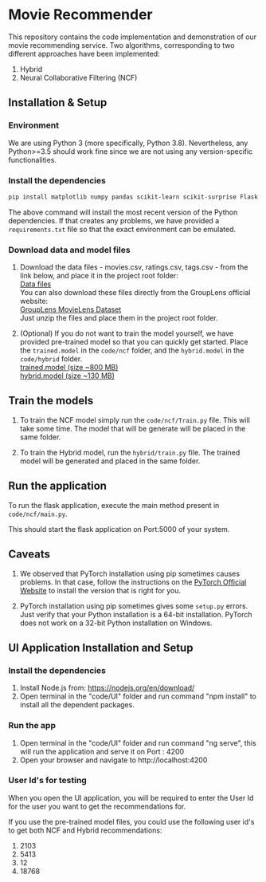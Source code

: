 # Movie Recommender

This repository contains the code implementation and demonstration of our movie recommending service. Two algorithms,
corresponding to two different approaches have been implemented:  
1) Hybrid  
2) Neural Collaborative Filtering (NCF)

## Installation & Setup

### Environment

We are using Python 3 (more specifically, Python 3.8). Nevertheless, any Python>=3.5 should work fine since we are not
using any version-specific functionalities.

### Install the dependencies

```bash
pip install matplotlib numpy pandas scikit-learn scikit-surprise Flask flask-restful flask-cors torch torchvision pytorch-lightning
```

The above command will install the most recent version of the Python dependencies. If that creates any problems, we have
provided a `requirements.txt` file so that the exact environment can be emulated.

### Download data and model files

1) Download the data files - movies.csv, ratings.csv, tags.csv - from the link below, and place it in the project root
   folder:  
   [Data files](https://drive.google.com/drive/folders/1rg6QNPmEz1cIvhiSyNRUmFbtcKOr0CxW)  
   You can also download these files directly from the GroupLens official website:  
   [GroupLens MovieLens Dataset](https://grouplens.org/datasets/movielens/25m/)  
   Just unzip the files and place them in the project root folder.
   
2) (Optional) If you do not want to train the model yourself, we have provided pre-trained model so that you can quickly
   get started. Place the `trained.model` in the `code/ncf` folder, and the `hybrid.model` in the `code/hybrid`
   folder.  
   [trained.model (size ~800 MB)](https://drive.google.com/file/d/1k-Wgvwbo4qydm8YFha2KOc_r7FvsGgl7/view?usp=sharing)  
   [hybrid.model (size ~130 MB)](https://drive.google.com/file/d/19ZfMdmH9bQlblxn-yRUoho9kgSwK4LdE/view?usp=sharing)
   
## Train the models

1) To train the NCF model simply run the `code/ncf/Train.py` file. This will take some time. The model that will be
generate will be placed in the same folder.
   
2) To train the Hybrid model, run the `hybrid/train.py` file. The trained model will be generated and placed in the
same folder.
   
## Run the application

To run the flask application, execute the main method present in `code/ncf/main.py`.

This should start the flask application on Port:5000 of your system. 

## Caveats

1) We observed that PyTorch installation using pip sometimes causes problems. In that case, follow the instructions on
the [PyTorch Official Website](https://pytorch.org/) to install the version that is right for you.
   
2) PyTorch installation using pip sometimes gives some `setup.py` errors. Just verify that your Python installation is
a 64-bit installation. PyTorch does not work on a 32-bit Python installation on Windows.

## UI Application Installation and Setup

### Install the dependencies

1. Install Node.js from: https://nodejs.org/en/download/
2. Open terminal in the "code/UI" folder and run command "npm install" to install all the dependent packages.

### Run the app

1. Open terminal in the "code/UI" folder and run command "ng serve", this will run the application and serve it on Port : 4200
2. Open your browser and navigate to http://localhost:4200

### User Id's for testing

When you open the UI application, you will be required to enter the User Id for the user you want to get the recommendations for.

If you use the pre-trained model files, you could use the following user id's to get both NCF and Hybrid recommendations:

1. 2103
2. 5413
3. 12
4. 18768
